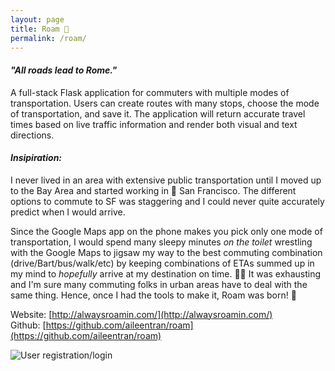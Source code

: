 ```yaml
---
layout: page
title: Roam 🚀
permalink: /roam/
---
```

#### *"All roads lead to Rome."* 

A full-stack Flask application for commuters with multiple modes of transportation. Users can create routes with many stops, choose the mode of transportation, and save it. The application will return accurate travel times based on live traffic information and render both visual and text directions.

#### *Insipiration:* 
I never lived in an area with extensive public transportation until I moved up to the Bay Area and started working in 🌉 San Francisco. The different options to commute to SF was staggering and I could never quite accurately predict when I would arrive. 

Since the Google Maps app on the phone makes you pick only one mode of transportation, I would spend many sleepy minutes *on the toilet* wrestling with the Google Maps to jigsaw my way to the best commuting combination (drive/Bart/bus/walk/etc) by keeping combinations of ETAs summed up in my mind to *hopefully* arrive at my destination on time. 🤯😩 It was exhausting and I'm sure many commuting folks in urban areas have to deal with the same thing. Hence, once I had the tools to make it, Roam was born! 🥳


Website: [http://alwaysroamin.com/](http://alwaysroamin.com/) <br>
Github: [https://github.com/aileentran/roam](https://github.com/aileentran/roam)

![User registration/login](/assets/images/registerandlogin.png)